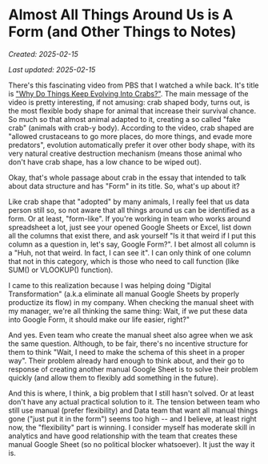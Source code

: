 # Almost All Things Around Us is A Form (and Other Things to Notes)

*Created: 2025-02-15*

*Last updated: 2025-02-15*

There's this fascinating video from PBS that I watched a while back. It's title is ["Why Do Things Keep Evolving Into Crabs?"](https://www.youtube.com/watch?v=wvfR3XLXPvw). The main message of the video is pretty interesting, if not amusing: crab shaped body, turns out, is the most flexible body shape for animal that increase their survival chance. So much so that almost animal adapted to it, creating a so called "fake crab" (animals with crab-y body). According to the video, crab shaped are "allowed crustaceans to go more places, do more things, and evade more predators", evolution automatically prefer it over other body shape, with its very natural creative destruction mechanism (means those animal who don't have crab shape, has a low chance to be wiped out). 

Okay, that's whole passage about crab in the essay that intended to talk about data structure and has "Form" in its title. So, what's up about it?

Like crab shape that "adopted" by many animals, I really feel that us data person still so, so not aware that all things around us can be identified as a form. Or at least, "form-like". If you're working in team who works around spreadsheet a lot, just see your opened Google Sheets or Excel, list down all the columns that exist there, and ask yourself "Is it that weird if I put this column as a question in, let's say, Google Form?". I bet almost all column is a "Huh, not that weird. In fact, I can see it". I can only think of one column that not in this category, which is those who need to call function (like SUM() or VLOOKUP() function).

I came to this realization because I was helping doing "Digital Transformation" (a.k.a eliminate all manual Google Sheets by properly productize its flow) in my company. When checking the manual sheet with my manager, we're all thinking the same thing: Wait, if we put these data into Google Form, it should make our life easier, right?"

And yes. Even team who create the manual sheet also agree when we ask the same question. Although, to be fair, there's no incentive structure for them to think "Wait, I need to make the schema of this sheet in a proper way". Their problem already hard enough to think about, and their go to response of creating another manual Google Sheet is to solve their problem quickly (and allow them to flexibly add something in the future).

And this is where, I think, a big problem that I still hasn't solved. Or at least don't have any actual practical solution to it. The tension between team who still use manual (prefer flexibility) and Data team that want all manual things gone ("just put it in the form") seems too high -- and I believe, at least right now, the "flexibility" part is winning. I consider myself has moderate skill in analytics and have good relationship with the team that creates these manual Google Sheet (so no political blocker whatsoever). It just the way it is.
